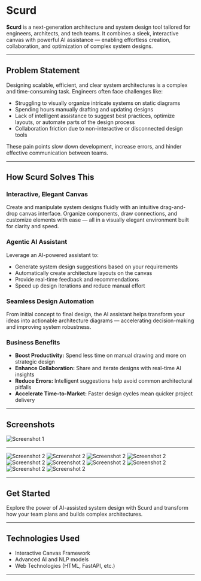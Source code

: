 # Scurd

**Scurd** is a next-generation architecture and system design tool tailored for engineers, architects, and tech teams. It combines a sleek, interactive canvas with powerful AI assistance — enabling effortless creation, collaboration, and optimization of complex system designs.

---

## Problem Statement

Designing scalable, efficient, and clear system architectures is a complex and time-consuming task. Engineers often face challenges like:

- Struggling to visually organize intricate systems on static diagrams  
- Spending hours manually drafting and updating designs  
- Lack of intelligent assistance to suggest best practices, optimize layouts, or automate parts of the design process  
- Collaboration friction due to non-interactive or disconnected design tools  

These pain points slow down development, increase errors, and hinder effective communication between teams.

---

## How Scurd Solves This

### Interactive, Elegant Canvas  
Create and manipulate system designs fluidly with an intuitive drag-and-drop canvas interface. Organize components, draw connections, and customize elements with ease — all in a visually elegant environment built for clarity and speed.

### Agentic AI Assistant  
Leverage an AI-powered assistant to:

- Generate system design suggestions based on your requirements  
- Automatically create architecture layouts on the canvas  
- Provide real-time feedback and recommendations  
- Speed up design iterations and reduce manual effort  

### Seamless Design Automation  
From initial concept to final design, the AI assistant helps transform your ideas into actionable architecture diagrams — accelerating decision-making and improving system robustness.

### Business Benefits  
- **Boost Productivity:** Spend less time on manual drawing and more on strategic design  
- **Enhance Collaboration:** Share and iterate designs with real-time AI insights  
- **Reduce Errors:** Intelligent suggestions help avoid common architectural pitfalls  
- **Accelerate Time-to-Market:** Faster design cycles mean quicker project delivery  

---

## Screenshots

 
![Screenshot 1](/ss/one.png)

---


![Screenshot 2](/ss/two.png)
![Screenshot 2](/ss/three.png)
![Screenshot 2](/ss/four.png)
![Screenshot 2](/ss/five.png)
![Screenshot 2](/ss/six.png)
![Screenshot 2](/ss/seven.png)
![Screenshot 2](/ss/eight.png)
![Screenshot 2](/ss/nine.png)
![Screenshot 2](/ss/ten.png)
![Screenshot 2](/ss/eleven.png)
 


---

## Get Started

Explore the power of AI-assisted system design with Scurd and transform how your team plans and builds complex architectures.

---

## Technologies Used

- Interactive Canvas Framework 
- Advanced AI and NLP models  
- Web Technologies (HTML, FastAPI, etc.)

---

